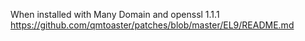 When installed with Many Domain and openssl 1.1.1<br>
https://github.com/qmtoaster/patches/blob/master/EL9/README.md
